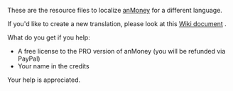 These are the resource files to localize <a href="https://play.google.com/store/apps/details?id=com.zvasvari.anmoneyp">anMoney</a> for a different language.

If you'd like to create a new translation, please look at this <a href="https://github.com/androidmoney/anMoney-Localizable-Data/wiki/How-to-translate">Wiki document</a>
.

What do you get if you help:

- A free license to the PRO version of anMoney (you will be refunded via PayPal)
- Your name in the credits

Your help is appreciated.
